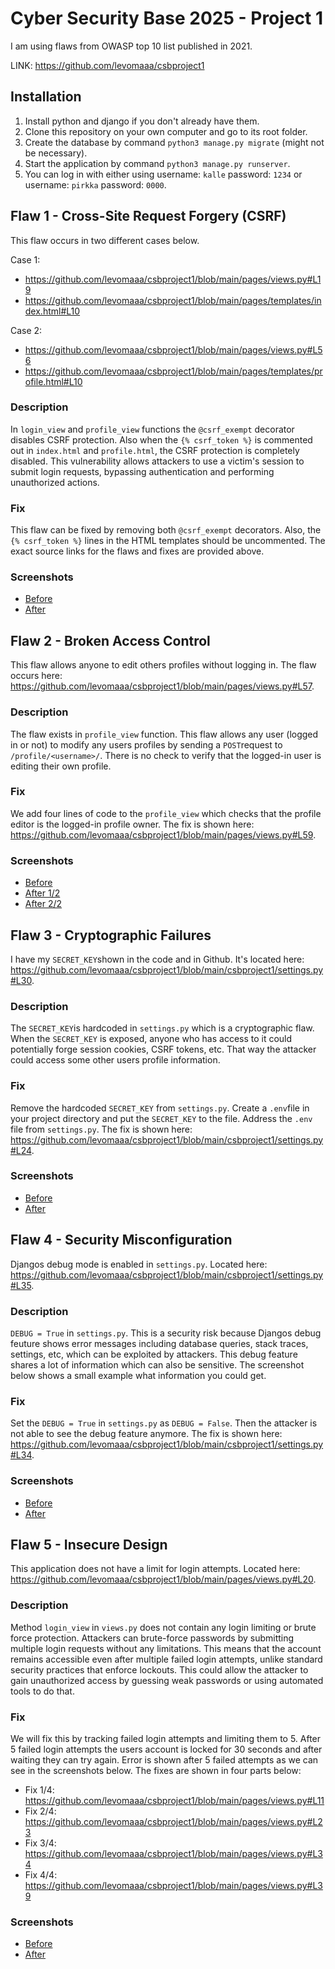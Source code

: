 # Cyber Security Base 2025 - Project 1

I am using flaws from OWASP top 10 list published in 2021.

LINK: https://github.com/levomaaa/csbproject1

## Installation

1. Install python and django if you don't already have them.
2. Clone this repository on your own computer and go to its root folder.
3. Create the database by command `python3 manage.py migrate` (might not be necessary).
4. Start the application by command `python3 manage.py runserver`.
5. You can log in with either using username: `kalle` password: `1234` or username: `pirkka` password: `0000`.

## Flaw 1 - Cross-Site Request Forgery (CSRF)

This flaw occurs in two different cases below.

Case 1:
- https://github.com/levomaaa/csbproject1/blob/main/pages/views.py#L19
- https://github.com/levomaaa/csbproject1/blob/main/pages/templates/index.html#L10

Case 2:
- https://github.com/levomaaa/csbproject1/blob/main/pages/views.py#L56
- https://github.com/levomaaa/csbproject1/blob/main/pages/templates/profile.html#L10

### Description

In `login_view` and `profile_view` functions the `@csrf_exempt` decorator disables CSRF protection. Also when the `{% csrf_token %}` is commented out in `index.html` and `profile.html`, the CSRF protection is completely disabled. This vulnerability allows attackers to use a victim's session to submit login requests, bypassing authentication and performing unauthorized actions.

### Fix

This flaw can be fixed by removing both `@csrf_exempt` decorators. Also, the `{% csrf_token %}` lines in the HTML templates should be uncommented. The exact source links for the flaws and fixes are provided above.

### Screenshots

- [Before](https://github.com/levomaaa/csbproject1/blob/main/screenshots/flaw-1/flaw-1-before-1.png)
- [After](https://github.com/levomaaa/csbproject1/blob/main/screenshots/flaw-1/flaw-1-after-1.png)

## Flaw 2 - Broken Access Control

This flaw allows anyone to edit others profiles without logging in. The flaw occurs here: https://github.com/levomaaa/csbproject1/blob/main/pages/views.py#L57.

### Description

The flaw exists in `profile_view` function. This flaw allows any user (logged in or not) to modify any users profiles by sending a `POST`request to `/profile/<username>/`. There is no check to verify that the logged-in user is editing their own profile.

### Fix

We add four lines of code to the `profile_view` which checks that the profile editor is the logged-in profile owner. The fix is shown here: https://github.com/levomaaa/csbproject1/blob/main/pages/views.py#L59.

### Screenshots

- [Before](https://github.com/levomaaa/csbproject1/blob/main/screenshots/flaw-2/flaw-2-before-1.png)
- [After 1/2](https://github.com/levomaaa/csbproject1/blob/main/screenshots/flaw-2/flaw-2-after-1.png)
- [After 2/2](https://github.com/levomaaa/csbproject1/blob/main/screenshots/flaw-2/flaw-2-after-2.png)

## Flaw 3 - Cryptographic Failures

I have my `SECRET_KEY`shown in the code and in Github. It's located here: https://github.com/levomaaa/csbproject1/blob/main/csbproject1/settings.py#L30.

### Description

The `SECRET_KEY`is hardcoded in `settings.py` which is a cryptographic flaw. When the `SECRET_KEY` is exposed, anyone who has access to it could potentially forge session cookies, CSRF tokens, etc. That way the attacker could access some other users profile information. 

### Fix

Remove the hardcoded `SECRET_KEY` from `settings.py`. Create a `.env`file in your project directory and put the `SECRET_KEY` to the file. Address the `.env` file from `settings.py`. The fix is shown here: https://github.com/levomaaa/csbproject1/blob/main/csbproject1/settings.py#L24.

### Screenshots

- [Before](https://github.com/levomaaa/csbproject1/blob/main/screenshots/flaw-3/flaw-3-before-1.png)
- [After](https://github.com/levomaaa/csbproject1/blob/main/screenshots/flaw-3/flaw-3-after-1.png)

## Flaw 4 - Security Misconfiguration

Djangos debug mode is enabled in `settings.py`. Located here: https://github.com/levomaaa/csbproject1/blob/main/csbproject1/settings.py#L35.

### Description

`DEBUG = True` in `settings.py`. This is a security risk because Djangos debug feuture shows error messages including database queries, stack traces, settings, etc, which can be exploited by attackers. This debug feature shares a lot of information which can also be sensitive. The screenshot below shows a small example what information you could get.

### Fix

Set the `DEBUG = True` in `settings.py` as `DEBUG = False`. Then the attacker is not able to see the debug feature anymore. The fix is shown here: https://github.com/levomaaa/csbproject1/blob/main/csbproject1/settings.py#L34.

### Screenshots

- [Before](https://github.com/levomaaa/csbproject1/blob/main/screenshots/flaw-4/flaw-4-before-1.png)
- [After](https://github.com/levomaaa/csbproject1/blob/main/screenshots/flaw-4/flaw-4-after-1.png)

## Flaw 5 - Insecure Design

This application does not have a limit for login attempts. Located here: https://github.com/levomaaa/csbproject1/blob/main/pages/views.py#L20.

### Description

Method `login_view` in `views.py` does not contain any login limiting or brute force protection. Attackers can brute-force passwords by submitting multiple login requests without any limitations. This means that the account remains accessible even after multiple failed login attempts, unlike standard security practices that enforce lockouts. This could allow the attacker to gain unauthorized access by guessing weak passwords or using automated tools to do that.

### Fix 

We will fix this by tracking failed login attempts and limiting them to 5. After 5 failed login attempts the users account is locked for 30 seconds and after waiting they can try again. Error is shown after 5 failed attempts as we can see in the screenshots below. The fixes are shown in four parts below:
- Fix 1/4: https://github.com/levomaaa/csbproject1/blob/main/pages/views.py#L11
- Fix 2/4: https://github.com/levomaaa/csbproject1/blob/main/pages/views.py#L23
- Fix 3/4: https://github.com/levomaaa/csbproject1/blob/main/pages/views.py#L34
- Fix 4/4: https://github.com/levomaaa/csbproject1/blob/main/pages/views.py#L39

### Screenshots

- [Before](https://github.com/levomaaa/csbproject1/blob/main/screenshots/flaw-5/flaw-5-before-1.png)
- [After](https://github.com/levomaaa/csbproject1/blob/main/screenshots/flaw-5/flaw-5-after-1.png)